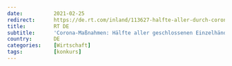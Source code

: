 ```yaml
---
date:          2021-02-25
redirect:      https://de.rt.com/inland/113627-halfte-aller-durch-corona-massnahmen/
title:         RT DE
subtitle:      'Corona-Maßnahmen: Hälfte aller geschlossenen Einzelhändler droht die Pleite'
country:       DE
categories:    [Wirtschaft]
tags:          [konkurs]
---
```


